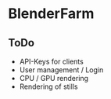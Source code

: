 # BlenderFarm

## ToDo
- API-Keys for clients
- User management / Login
- CPU / GPU rendering
- Rendering of stills